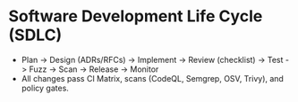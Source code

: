 # Software Development Life Cycle (SDLC)
- Plan -> Design (ADRs/RFCs) -> Implement -> Review (checklist) -> Test -> Fuzz -> Scan -> Release -> Monitor
- All changes pass CI Matrix, scans (CodeQL, Semgrep, OSV, Trivy), and policy gates.
